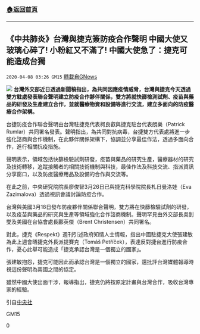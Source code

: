 ###  [:house:返回首頁](https://github.com/ourhimalayas/txt)
---

## 《中共肺炎》台灣與捷克簽防疫合作聲明 中國大使又玻璃心碎了! 小粉紅又不滿了! 中國大使急了：捷克可能造成台獨
`2020-04-08 03:26 GM15` [轉載自GNews](https://gnews.org/zh-hant/165857/)

![](https://s3.amazonaws.com/gnews-media-offload/wp-content/uploads/2020/04/08032302/1350x866_221228049295.jpg)
**台灣外交部近日透過新聞稿指出，為共同因應疫情威脅，台灣與捷克今天透過雙方駐處發表聯合聲明建立防疫合作夥伴關係，雙方將就快篩檢測試劑、疫苗與藥品的研發及生產建立合作，並就醫療物資和設備等進行交流，建立多面向的防疫醫療合作架構。**

台捷防疫合作聯合聲明由台灣駐捷克代表柯良叡與捷克駐台代表朗樂（Patrick Rumlar）共同署名發表。聲明指出，為共同對抗病毒，台捷雙方代表處將進一步強化諮商與合作機制，在此夥伴關係架構下，協調並分享最佳作法，透過多面向合作，進行相關抗疫措施。

聲明表示，領域包括快篩檢驗試劑研發，疫苗與藥品的研究生產，醫療器材的研究及技術轉移，追蹤接觸者的相關技術機制與科技，最佳作法及科技交流、指派資訊分享窗口，以及防疫醫療用品及設備的合作與交流等。

在此之前，中央研究院院長廖俊智3月26日已與捷克科學院院長札日曼洛娃（Eva Zazimalova）透過視訊會議討論防疫合作。

台灣與美國3月18日發布防疫夥伴關係聯合聲明，雙方將在快篩檢驗試劑的研發，以及疫苗與藥品的研究與生產等領域強化合作諮商機制。聲明罕見由外交部長吳釗燮及美國在台協會處長酈英傑（Brent Christensen）共同署名。

對此，捷克《Respekt》週刊引述政府知情人士情報，指出中國駐捷克大使張建敏為此上週會晤捷克外長派提賽克（Tomáš Petříček），表達反對捷台進行防疫合作，憂心此舉可能造成「捷克承認台灣是一個獨立的國家」。

張建敏抱怨，捷克可能因此而承認台灣是一個獨立的國家，還批評台灣媒體報導時視這份聲明為兩國之間的協定。

雖然中國大使出面干涉，報導指出，捷克仍將按原定計畫與台灣合作，吸收台灣專家的經驗。

引自[中央社](https://www.cna.com.tw/news/firstnews/202004070018.aspx)

GM15

0

